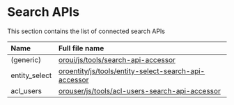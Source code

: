# Search APIs

This section contains the list of connected search APIs

Name          | Full file name
:-------------|:------------------------------------------------------------------------
(generic)     | [oroui/js/tools/search-api-accessor](../../../../UIBundle/Resources/doc/reference/client-side/search-api-accessor.md)
entity_select | [oroentity/js/tools/entity-select-search-api-accessor](../../../../EntityBundle/Resources/doc/client-side/entity-select-search-api-accessor.md)
acl_users     | [orouser/js/tools/acl-users-search-api-accessor](../../../../UserBundle/Resources/doc/client-side/acl-users-search-api-accessor.md)
